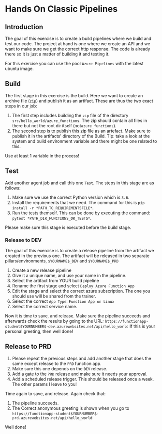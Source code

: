 # Hands On Classic Pipelines

## Introduction

The goal of this exercise is to create a build pipelines where we build and
test our code. The project at hand is one where we create an API and we want
to make sure we get the correct http response.  The code is already there so it
is just a matter of building it and testing it.

For this exercise you can use the pool `Azure Pipelines` with the latest ubuntu
image.

## Build

The first stage in this exercise is the build. Here we want to create an
archive file (`zip`) and publish it as an artifact. These are thus the two
exact steps in our job:

1. The first step includes building the `zip` file of the directory
   `src/hello_world/azure_functions`. The zip should contain all files in there
   but not the root dir itself (not`azure_functions`).
2. The second step is to publish this zip file as an artefact. Make sure to
   publish it in the artifacts' directory of the Build. Tip: take a look at the
   system and build environment variable and there might be one related to
   this.

Use at least 1 variable in the process!

## Test

Add another agent job and call this one `Test`. The steps in this stage are as
follows:

1. Make sure we use the correct Python version which is `3.6`.
2. Install the requirements that we need. The command for this is `pip install
   -r *PATH_TO_REQUIREMENTSFILE*`.
3. Run the tests themself. This can be done by executing the command: `pytest
   *PATH_DIR_FUNCTIONS_OR_TESTS*`.

Please make sure this stage is executed before the build stage. 

### Release to DEV

The goal of this exercise is to create a release pipeline from the artifact we
created in the previous one.  The artifact will be released in two separate
pillars/environments, `$YOURNAME$_DEV` and `$YOURNAME$_PRD`


1. Create a new release pipeline
2. Give it a unique name, and use your name in the pipeline.
3. Select the artifact from YOUR build pipeline
4. Rename the first stage and select `Deploy Azure Function App`
5. Edit the stage and select the correct azure subscription.  The one you
   should use will be shared from the trainer.
6. Select the correct `App Type`: `Function App on Linux`
7. Select the correct service name.

Now it is time to save, and release. Make sure the pipeline succeeds and
afterwards check the results by going to the URL:
`https://functionapp-student$YOURNUMBER$-dev.azurewebsites.net/api/hello_world`
If this is your personal greeting, then well done!

## Release to PRD

1. Please repeat the previous steps and add another stage that does the same
   except release to the `PRD` function app.
2. Make sure this one depends on the `DEV` release.
3. Add a gate to the `PRD` release and make sure it needs your approval.
4. Add a scheduled release trigger. This should be released once a week.  The
   other params I leave to you!

Time again to save, and release. Again check that:

1. The pipeline succeeds.
2. The Correct anonymous greeting is shown when you go to
   `https://functionapp-student$YOURNUMBER$-prd.azurewebsites.net/api/hello_world`

Well done!
